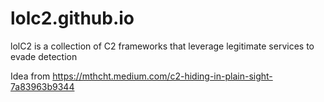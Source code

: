 # lolc2.github.io
lolC2 is a collection of C2 frameworks that leverage legitimate services to evade detection


Idea from https://mthcht.medium.com/c2-hiding-in-plain-sight-7a83963b9344

 
